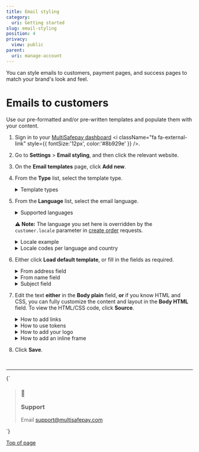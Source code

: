 ```yaml
---
title: Email styling
category:
  uri: Getting started
slug: email-styling
position: 4
privacy:
  view: public
parent:
  uri: manage-account
---
```


You can style emails to customers, payment pages, and success pages to match your brand's look and feel.

# Emails to customers

Use our pre-formatted and/or pre-written templates and populate them with your content.

1. Sign in to your <a href="https://merchant.multisafepay.com" target="_blank">MultiSafepay dashboard</a> <i className="fa fa-external-link" style={{ fontSize:'12px', color:'#8b929e' }} />.

2. Go to **Settings** > **Email styling**, and then click the relevant website.

3. On the **Email templates** page, click **Add new**.

4. From the **Type** list, select the template type.

   <details id="template-types">
     <summary>Template types</summary>

     <br />

     **Bank transfer details email (to customer)**\
     For sending customers MultiSafepay's bank details for <Glossary>redirect</Glossary> [bank\
     transfers](/docs/bank-transfer/).

     **Chargeback email (to merchant)**\
     For notifying you when a customer requests a [chargeback](/docs/chargebacks/).

     Make sure you add an email addresses for us to send these emails to in your dashboard, under\
     **Account information** > **Chargebacks email**.

     **Manual capture completed (to customer)**\
     For notifying customers that you have manually captured reserved funds for an [uncleared transaction](/docs/uncleared/).

     **Manual capture completed (to merchant)**\
     For confirming that you have manually captured reserved funds for an [uncleared transaction](/docs/uncleared/).

     **Partial and/or full capture completed (to customer)**\
     For notifying customers that you have partially or fully captured reserved funds for an [uncleared transaction](/docs/uncleared/).

     **Partial and/or full capture completed (to merchant)**\
     For confirming that you have partially or fully captured reserved funds for an [uncleared transaction](/docs/uncleared/).

     **Refund complete email (to customer)**\
     For notifying customers that you have processed their refund.

     **Second Chance email (to customer)**\
     For sending customers a friendly reminder to complete a payment.

     Make sure you have enabled [Second Chance](/docs/second-chance/) in your MultiSafepay dashboard.

     **Transaction completed email (to customer)**\
     For sending payment confirmation to customers.

     **Transaction completed email (to merchant)**\
     For notifying you that a customer has successfully completed a payment.

     ***
   </details>

5. From the **Language** list, select the email language.

   <details id="supported-languages">
     <summary>Supported languages</summary>

     <br />

     * Dutch
     * English
     * French
     * German
     * Italian
     * Spanish

     ***
   </details>

   **⚠️ Note:** The language you set here is overridden by the `customer.locale` parameter in [create order](/reference/createorder/) requests.

   <details id="locale-example">
     <summary>Locale example</summary>

     <br />

     ```json
     {
     "customer": {
         "first_name": "John",
         "last_name": "Doe",
         "house_number": "39",
         "address1": "Kraanspoor",
         "address2": "",
         "city": "Amsterdam",
         "zip_code": "1033 SC",
         "state": "Noord-Holland",
         "country": "NL",
         "locale": "nl_NL", // Set the language and country code
         "phone": "0208500500",
         "email": "example@multisafepay.com",
         "gender": "M",
         "birthday": "1980-12-31",
         "user_agent": "Mozilla/5.0 (Windows NT 6.3; WOW64) AppleWebKit/537.36 (KHTML, like Gecko) Chrome/38.0.2125.111 Safari/537.36",
         "referrer": "http://test.com",
         "ip_address": "123.123.123.123",
         "forwarded_ip": "",
         "reference": ""
     }
     }
     ```
   </details>

   <details id="locale-codes">
     <summary>Locale codes per language and country</summary>

     <br />

     | Code    | Language & country  |
     | ------- | ------------------- |
     | `cs_CZ` | Czech               |
     | `de_AT` | German (Austria)    |
     | `de_DE` | German (Germany)    |
     | `en_US` | American English    |
     | `fi_FI` | Finnish             |
     | `fr_BE` | French (Belgium)    |
     | `fr_FR` | French (France)     |
     | `it_IT` | Italian             |
     | `nl_BE` | Dutch (Belgium)     |
     | `nl_NL` | Dutch (Netherlands) |
     | `pl_PL` | Polish              |
     | `es_ES` | Spanish             |
     | `sv_SE` | Swedish             |
     | `zh_CN` | Chinese             |
   </details>

6. Either click **Load default template**, or fill in the fields as required.

   <details id="from-address-field">
     <summary>From address field</summary>

     <br />

     In the **From address** field, enter the email address you want the email sent from, e.g. [sales@yourcompany.com](mailto:sales@yourcompany.com).

     **⚠️ Note:** If you enter a from address other than [noreply@multisafepay.com](mailto:noreply@multisafepay.com), to avoid emails being marked as spam, we recommend adding the following DNS record to your domain:

     ```
     v=spf1 ip4:213.189.0.0/23 ip4:185.99.128.0/22 mx
     ```

     ***
   </details>

   <details id="from-name-field">
     <summary>From name field</summary>

     <br />

     In the **From name** field, enter the name you want the email sent by, e.g. your company name.

     ***
   </details>

   <details id="subject-field">
     <summary>Subject field</summary>

     <br />

     In the **Subject** field, enter a subject.

     ***
   </details>

7. Edit the text **either** in the **Body plain** field, **or** if you know HTML and CSS, you can fully customize the content and layout in the **Body HTML** field. To view the HTML/CSS code, click **Source**.

   <details id="how-to-add-links">
     <summary>How to add links</summary>

     <br />

     1. Click the **Link** icon.
     2. Select the link type: **URL**, **Anchor link**, or **Mailto link**.
     3. Fill in the additional fields as required, and then click **OK**.

     ***
   </details>

   <details id="how-to-use-tokens">
     <summary>How to use tokens</summary>

     <br />

     To save time, you can use @tokens@ to auto-fill personalized details in emails.

     1. In the **Body HTML editor**, click the **Token** icon.
     2. Select a token from the list, and then click **OK**.\ <br />

     The table below describes all available tokens.

     | Token                   | Output                                                                                                                                                                                                  |
     | ----------------------- | ------------------------------------------------------------------------------------------------------------------------------------------------------------------------------------------------------- |
     | ACCOUNT                 | The `account_id` of a FastCheckout customer                                                                                                                                                             |
     | ACCOUNTADDRESS          | The customer's address and street name                                                                                                                                                                  |
     | ACCOUNTADDRESSAPARTMENT | The customer's house number                                                                                                                                                                             |
     | ACCOUNTCITY             | The customer's city of residence                                                                                                                                                                        |
     | ACCOUNTCOUNTRY          | The customer's country of residence                                                                                                                                                                     |
     | ACCOUNT EMAIL           | The customer's email address                                                                                                                                                                            |
     | ACCOUNTFIRSTNAME        | The customer's first name                                                                                                                                                                               |
     | ACCOUNTLASTNAME         | The customer's last name                                                                                                                                                                                |
     | ACCOUNTNR               | Your MultiSafepay account ID                                                                                                                                                                            |
     | ACCOUNTZIPCODE          | The customer's ZIP code                                                                                                                                                                                 |
     | ADDRESS1                | Your company address line 1                                                                                                                                                                             |
     | ADDRESS2                | Your company address line 2                                                                                                                                                                             |
     | ADDRESS3                | Your company address line 3                                                                                                                                                                             |
     | BANKHOLDERNAME          | The account holder name for a bank transfer                                                                                                                                                             |
     | BANKIBAN                | The IBAN for a bank transfer                                                                                                                                                                            |
     | BANKPAYMENTID           | The payment reference for a bank transfer                                                                                                                                                               |
     | BANKTRANSFERBIC         | The BIC for a bank transfer                                                                                                                                                                             |
     | BANKTRANSFERHOLDER      | The account holder name receiving a bank transfer                                                                                                                                                       |
     | BANKTRANSFERID          | The reference for a bank transfer                                                                                                                                                                       |
     | BIRTHYDAY               | The customer's date of birth                                                                                                                                                                            |
     | CITY                    | Your company city of residence                                                                                                                                                                          |
     | COMPANYNAME             | Your company name given in your MultiSafepay account                                                                                                                                                    |
     | CONTENT                 | The items in the shopping cart                                                                                                                                                                          |
     | COUNTRY                 | The <a href="https://www.iso.org/iso-3166-country-codes.html" target="_blank">ISO 3166</a> <i className="fa fa-external-link" style={{ fontSize:'12px', color:'#8b929e' }} /> code for your company country |
     | COUNTRYCODE             | The <a href="https://www.iso.org/iso-3166-country-codes.html" target="_blank">ISO 3166</a> <i className="fa fa-external-link" style={{ fontSize:'12px', color:'#8b929e' }} /> code for your company country |
     | CURRENTDATE             | Today's date                                                                                                                                                                                            |
     | DELIVERYINVOICEURL      | The invoice URL for delivery                                                                                                                                                                            |
     | DELIVERYREASON          | The reason for delivery                                                                                                                                                                                 |
     | DELIVERYCARRIER         | The carrier used for delivery                                                                                                                                                                           |
     | DELIVERYTRACKINGURL     | The track and trace URL for delivery                                                                                                                                                                    |
     | DELIVERYTRACKINGCODE    | The track and trace code for delivery                                                                                                                                                                   |
     | DELIVERYSHIPDATE        | The shipping date for delivery                                                                                                                                                                          |
     | DESCRIPTION             | The account ID to receive money                                                                                                                                                                         |
     | DESTAMOUNT              | The amount to be received                                                                                                                                                                               |
     | DESTAMOUNTFORMATCUR     | The amount (and currency to be paid by the customer via bank transfer transactions                                                                                                                      |
     | DESTCURRENCY            | The currency of the amount to be received                                                                                                                                                               |
     | DESTFORMATAMOUNTCUR     | The currency and amount to be paid out                                                                                                                                                                  |
     | EMAIL                   | The customer's email address                                                                                                                                                                            |
     | FINANCIAL EMAIL         | Your invoices email address                                                                                                                                                                             |
     | FIRSTNAME               | The customer's first name and email address set as sender for emails                                                                                                                                    |
     | FROMNAME                | The name of the sender's email account                                                                                                                                                                  |
     | GENDER                  | The customer's gender                                                                                                                                                                                   |
     | LASTNAME                | The customer's last name                                                                                                                                                                                |
     | MERCHANTCITY            | Your company city of residence                                                                                                                                                                          |
     | MERCHANTCOUNTRY         | Your company country of residence                                                                                                                                                                       |
     | MERCHANTLOGOHTML        | The HTML code for your logo                                                                                                                                                                             |
     | MERCHANTNAME            | Your company's full name                                                                                                                                                                                |
     | MERCHANTPHONESUPPORT    | Your customer service phone number                                                                                                                                                                      |
     | MERCHANTPO              | Your customer tracking number                                                                                                                                                                           |
     | MERCHANTSUPPORT EMAIL   | Your customer service email address                                                                                                                                                                     |
     | MERCHANTTRANSACTIONID   | Your transaction reference number                                                                                                                                                                       |
     | ORDERSTATUS             | The <Glossary>order status</Glossary>                                                                                                                                                                   |
     | PAYLINK                 | The [payment link](/docs/payment-links/)                                                                                                                                                                |
     | PAYMENTMETHOD           | The payment method                                                                                                                                                                                      |
     | PHONE                   | Your company phone number                                                                                                                                                                               |
     | REFUNDDESTINATION       | The bank account number to receive a refund                                                                                                                                                             |
     | REPORT EMAIL            | Your reports email address                                                                                                                                                                              |
     | SITENAME                | The website name                                                                                                                                                                                        |
     | SITEURL                 | The website URL                                                                                                                                                                                         |
     | STATE                   | The province or state                                                                                                                                                                                   |
     | STATUS                  | The <Glossary>transaction status</Glossary>                                                                                                                                                             |
     | SUBJECT                 | The email subject line                                                                                                                                                                                  |
     | TOTALAMOUNT             | The total amount of the order                                                                                                                                                                           |
     | TRANSACTIONID           | The MultiSafepay transaction ID                                                                                                                                                                         |
     | TRANSCOMP EMAIL         | Your email address for completed transactions                                                                                                                                                           |
     | VARA                    | Var1 from your create order request                                                                                                                                                                     |
     | VARB                    | Var2 from your create order request                                                                                                                                                                     |
     | VARC                    | Var3 from your create order request                                                                                                                                                                     |
     | VATNUMBER               | Your company VAT number                                                                                                                                                                                 |
     | ZIPCODE                 | Your company ZIP code                                                                                                                                                                                   |

     ***
   </details>

   <details id="how-to-add-your-logo">
     <summary>How to add your logo</summary>

     <br />

     To add your logo to emails to increase customers' recognition and trust, follow these steps:

     1. Sign in to your <a href="https://merchant.multisafepay.com/" target="_blank">MultiSafepay dashboard</a> <i className="fa fa-external-link" style={{ fontSize:'12px', color:'#8b929e' }} />.
     2. Go to **Settings** > **Files**.
     3. Under **Upload a new file**, select the relevant file, and then click **Choose file**.
     4. Under **Upload queue**, click **Upload** or **Upload all**.\
        The file appears under **File directory**.
     5. Go to **Settings** > **Email styling**, and then click the relevant website.
     6. At the end of the row of the relevant email, click the orange pen icon to edit the template.
     7. Click the **Image** icon in the first row of the editor.
     8. In the **Image properties** dialog, under **URL**, click **Browse server**.
     9. On the row of the relevant file, click the green **Use image** icon.
     10. In the **Image properties** dialog, edit the image's parameters as required: height, border, horizontal space, vertical space, and alignment.
     11. Click **OK**, and then click **Save**.

     ***
   </details>

   <details id="how-to-add-an-inline-frame">
     <summary>How to add an inline frame</summary>

     <br />

     Inline frames (Iframes) are HTML documents embedded inside another HTML document, which you can use to insert content from another source into the email template.

     1. Go to the Body HTML editor on the email template page, and then click the **Iframe** icon.
     2. In the **Iframe window**, enter the URL of the Iframe.
     3. Edit other parameters as required: width, height, alignment, name, and title.
     4. Click **OK**.

     ***
   </details>

8. Click **Save**.

<br />

***

<HTMLBlock>{`
<blockquote className="callout callout_info">
    <h3 className="callout-heading false">
        <span className="callout-icon">💬</span>
        <p>Support</p>
    </h3>
    <p>Email <a href="mailto:support@multisafepay.com">support@multisafepay.com</a></p>
</blockquote>
`}</HTMLBlock>

[Top of page](#)
